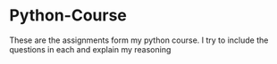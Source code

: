 # Python-Course
These are the assignments form my python course. I try to include the questions in each and explain my reasoning
